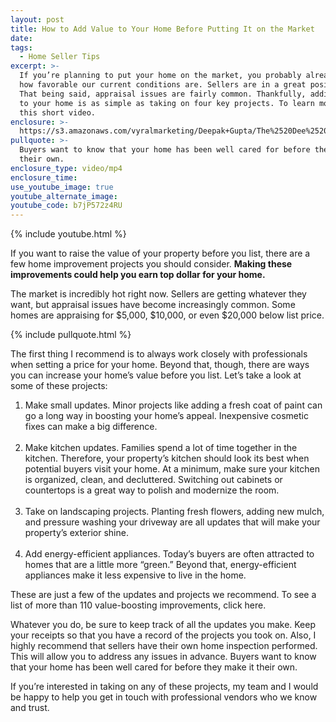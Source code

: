 ```yaml
---
layout: post
title: How to Add Value to Your Home Before Putting It on the Market
date:
tags:
  - Home Seller Tips
excerpt: >-
  If you’re planning to put your home on the market, you probably already know
  how favorable our current conditions are. Sellers are in a great position.
  That being said, appraisal issues are fairly common. Thankfully, adding value
  to your home is as simple as taking on four key projects. To learn more, watch
  this short video.
enclosure: >-
  https://s3.amazonaws.com/vyralmarketing/Deepak+Gupta/The%2520Dee%2520Team-%2520Home%2520Improvements.mp4
pullquote: >-
  Buyers want to know that your home has been well cared for before they make it
  their own.
enclosure_type: video/mp4
enclosure_time:
use_youtube_image: true
youtube_alternate_image:
youtube_code: b7jP572z4RU
---
```


{% include youtube.html %}

If you want to raise the value of your property before you list, there are a few home improvement projects you should consider. **Making these improvements could help you earn top dollar for your home.**

The market is incredibly hot right now. Sellers are getting whatever they want, but appraisal issues have become increasingly common. Some homes are appraising for $5,000, $10,000, or even $20,000 below list price.

{% include pullquote.html %}

The first thing I recommend is to always work closely with professionals when setting a price for your home. Beyond that, though, there are ways you can increase your home’s value before you list. Let’s take a look at some of these projects:

1. Make small updates. Minor projects like adding a fresh coat of paint can go a long way in boosting your home’s appeal. Inexpensive cosmetic fixes can make a big difference.<br>&nbsp;
2. Make kitchen updates. Families spend a lot of time together in the kitchen. Therefore, your property’s kitchen should look its best when potential buyers visit your home. At a minimum, make sure your kitchen is organized, clean, and decluttered. Switching out cabinets or countertops is a great way to polish and modernize the room.<br>&nbsp;
3. Take on landscaping projects. Planting fresh flowers, adding new mulch, and pressure washing your driveway are all updates that will make your property’s exterior shine.<br>&nbsp;
4. Add energy-efficient appliances. Today’s buyers are often attracted to homes that are a little more “green.” Beyond that, energy-efficient appliances make it less expensive to live in the home.

These are just a few of the updates and projects we recommend. To see a list of more than 110 value-boosting improvements, click here.

Whatever you do, be sure to keep track of all the updates you make. Keep your receipts so that you have a record of the projects you took on. Also, I highly recommend that sellers have their own home inspection performed. This will allow you to address any issues in advance. Buyers want to know that your home has been well cared for before they make it their own.

If you’re interested in taking on any of these projects, my team and I would be happy to help you get in touch with professional vendors who we know and trust.